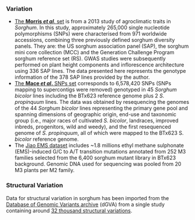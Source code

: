 ### Variation

-   [The **Morris *et al***.
    set](http://europepmc.org/abstract/MED/23267105) is from a 2013
    study of agroclimatic traits in *Sorghum*. In this study,
    approximately 265,000 single nucleotide polymorphisms (SNPs) were
    characterised from 971 worldwide accessions, combining three
    previously defined sorghum diversity panels. They are: the US
    sorghum association panel (SAP), the sorghum mini core
    collection (MCC) and the Generation Challenge Program sorghum
    reference set (RS). GWAS studies were subsequently performed on
    plant height components and inflorescence architecture using 336 SAP
    lines. The data presented here represents the genotype information
    of the 378 SAP lines provided by the author.
-   [The **Mace *et al*.** SNPs
    set](http://europepmc.org/abstract/MED/23982223) corresponds to
    6,578,420 SNPs (SNPs mapping to supercontigs were removed) genotyped
    in 45 *Sorghum bicolor* lines including the BTx623 reference genome
    plus 2 *S. propinquum* lines. The data was obtained by resequencing
    the genomes of the 44 *Sorghum bicolor* lines representing the
    primary gene pool and spanning dimensions of geographic origin,
    end-use and taxonomic group (i.e., major races of cultivated *S.
    bicolor*, landraces, improved inbreds, progenitors, wild and weedy),
    and the first resequenced genome of *S. propinquum*, all of which
    were mapped to the BTx623 S. *bicolor* reference genome.
-   The [Jiao EMS dataset](http://europepmc.org/abstract/MED/27354556)
    includes \~1.8 millions ethyl methane sulphonate (EMS)-induced G/C
    to A/T transition mutations annotated from 252 M3 families selected
    from the 6,400 sorghum mutant library in BTx623 background. Genomic
    DNA used for sequencing was pooled from 20 M3 plants per M2 family.

### Structural Variation

Data for structural variation in sorghum has been imported from the
[Database of Genomic Variants archive](http://www.ebi.ac.uk/dgva/)
(dGVA) from a single study containing around [32 thousand structural
variations](http://europepmc.org/abstract/MED/22104744).
